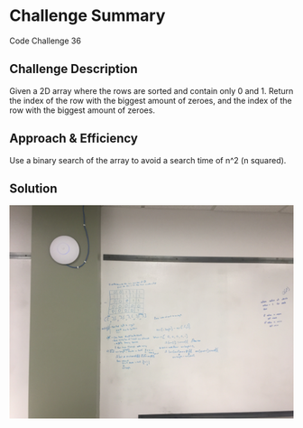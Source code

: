 # Challenge Summary

Code Challenge 36

## Challenge Description

Given a 2D array where the rows are sorted and contain only 0 and 1. Return the index of the row with the biggest amount of zeroes, and the index of the row with the biggest amount of zeroes.

## Approach & Efficiency

Use a binary search of the array to avoid a search time of n^2 (n squared).

## Solution

![](./assets/Code_Challenge_36.JPG)
